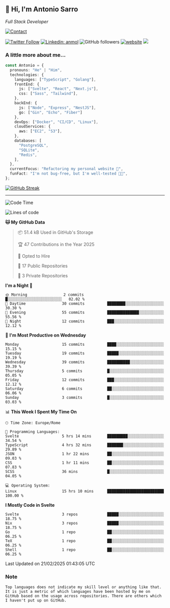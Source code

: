 <h2>
    👋 Hi, I'm Antonio Sarro 
</h2>
<p><em>
    Full Stack Developer
</em></p>

[![Contact](https://img.shields.io/badge/Contact-222222?style=for-the-badge&logo=protonmail&logoColor=#6D4AFF)](mailto:contact@antoniosarro.dev)

[![Twitter Follow](https://img.shields.io/twitter/follow/_antoniosarro_?label=Follow)](https://twitter.com/intent/follow?screen_name=_antoniosarro_)
[![Linkedin: anmol](https://img.shields.io/badge/-anmol-blue?style=flat-square&logo=Linkedin&logoColor=white&link=https://www.linkedin.com/in/antoniosarro99/)](https://www.linkedin.com/in/antoniosarro99/)
![GitHub followers](https://img.shields.io/github/followers/antoniosarro?label=Follow&style=social)
[![website](https://img.shields.io/badge/Website-46a2f1.svg?&style=flat-square&logo=Google-Chrome&logoColor=white&link=https://antoniosarro.dev/)](https://antoniosarro.dev/)
![](https://visitor-badge.glitch.me/badge?page_id=antoniosarro.antoniosarro)

### A little more about me...

```typescript
const Antonio = {
  pronouns: "He" | "Him",
  technologies: {
    languages: ["TypeScript", "Golang"],
    frontEnd: {
      js: ["Svelte", "React", "Next.js"],
      css: ["Sass", "Tailwind"],
    },
    backEnd: {
      js: ["Node", "Express", "NestJS"],
      go: ["Gin", "Echo", "Fiber"]
    },
    devOps: ["Docker", "CI/CD", "Linux"],
    cloudServices: {
      aws: ["EC2", "S3"],
    },
    databases: [
      "PostgreSQL",
      "SQLite",
      "Redis",
    ],
  },
  currentFocus: "Refactoring my personal website 👾",
  funFact: "I'm not bug-free, but I'm well-tested 😶‍🌫️",
};
```

[![GitHub Streak](https://streak-stats.demolab.com?user=antoniosarro&theme=github-dark-dimmed&hide_border=true)](https://git.io/streak-stats)

---

<!--START_SECTION:waka-->
![Code Time](http://img.shields.io/badge/Code%20Time-57%20hrs%2040%20mins-blue)

![Lines of code](https://img.shields.io/badge/From%20Hello%20World%20I%27ve%20Written-39.9%20thousand%20lines%20of%20code-blue)

**🐱 My GitHub Data** 

> 📦 51.4 kB Used in GitHub's Storage 
 > 
> 🏆 47 Contributions in the Year 2025
 > 
> 💼 Opted to Hire
 > 
> 📜 17 Public Repositories 
 > 
> 🔑 3 Private Repositories 
 > 
**I'm a Night 🦉** 

```text
🌞 Morning                2 commits           █░░░░░░░░░░░░░░░░░░░░░░░░   02.02 % 
🌆 Daytime                30 commits          ████████░░░░░░░░░░░░░░░░░   30.30 % 
🌃 Evening                55 commits          ██████████████░░░░░░░░░░░   55.56 % 
🌙 Night                  12 commits          ███░░░░░░░░░░░░░░░░░░░░░░   12.12 % 
```
📅 **I'm Most Productive on Wednesday** 

```text
Monday                   15 commits          ████░░░░░░░░░░░░░░░░░░░░░   15.15 % 
Tuesday                  19 commits          █████░░░░░░░░░░░░░░░░░░░░   19.19 % 
Wednesday                39 commits          ██████████░░░░░░░░░░░░░░░   39.39 % 
Thursday                 5 commits           █░░░░░░░░░░░░░░░░░░░░░░░░   05.05 % 
Friday                   12 commits          ███░░░░░░░░░░░░░░░░░░░░░░   12.12 % 
Saturday                 6 commits           ██░░░░░░░░░░░░░░░░░░░░░░░   06.06 % 
Sunday                   3 commits           █░░░░░░░░░░░░░░░░░░░░░░░░   03.03 % 
```


📊 **This Week I Spent My Time On** 

```text
🕑︎ Time Zone: Europe/Rome

💬 Programming Languages: 
Svelte                   5 hrs 14 mins       █████████░░░░░░░░░░░░░░░░   34.54 % 
TypeScript               4 hrs 32 mins       ███████░░░░░░░░░░░░░░░░░░   29.89 % 
JSON                     1 hr 22 mins        ██░░░░░░░░░░░░░░░░░░░░░░░   09.03 % 
CSS                      1 hr 11 mins        ██░░░░░░░░░░░░░░░░░░░░░░░   07.83 % 
SCSS                     36 mins             █░░░░░░░░░░░░░░░░░░░░░░░░   04.05 % 

💻 Operating System: 
Linux                    15 hrs 10 mins      █████████████████████████   100.00 % 
```

**I Mostly Code in Svelte** 

```text
Svelte                   3 repos             █████░░░░░░░░░░░░░░░░░░░░   18.75 % 
Nix                      3 repos             █████░░░░░░░░░░░░░░░░░░░░   18.75 % 
Go                       1 repo              ██░░░░░░░░░░░░░░░░░░░░░░░   06.25 % 
TeX                      1 repo              ██░░░░░░░░░░░░░░░░░░░░░░░   06.25 % 
Shell                    1 repo              ██░░░░░░░░░░░░░░░░░░░░░░░   06.25 % 
```




 Last Updated on 21/02/2025 01:43:05 UTC
<!--END_SECTION:waka-->

### Note
```text
Top languages does not indicate my skill level or anything like that. It is just a metric of which languages have been hosted by me on GitHub based on the usage across repositories. There are others which I haven't put up on GitHub.
```
